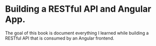 # Building a RESTful API and Angular App.

The goal of this book is document everything I learned while building a RESTful API that is consumed by an Angular frontend.
